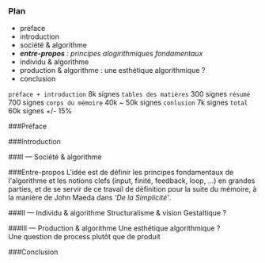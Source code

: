 ### Plan

- préface
- introduction
- société & algorithme
- _**entre-propos** : principes alogirithmiques fondamentaux_
- individu & algorithme
- production & algorithme : une esthétique algorithmique ?
- conclusion

`préface + introduction` 8k signes
`tables des matières` 300 signes
`résumé` 700 signes
`corps du mémoire` 40k ~ 50k signes
`conlusion` 7k signes
`total` 60k signes +/- 15%

###Préface

###Introduction

###I — Société & algorithme

###Entre-propos
L'idée est de définir les principes fondamentaux de l'algorithme et les notions clefs (input, finité, feedback, loop, ...) en grandes parties, et de se servir de ce travail de définition pour la suite du mémoire, à la manière de John Maeda dans *'De la Simplicité'*.

###II — Individu & algorithme
Structuralisme & vision Gestaltique ?

###III — Production & algorithme
Une esthétique algorithmique ?  
Une question de process plutôt que de produit

###Conclusion
